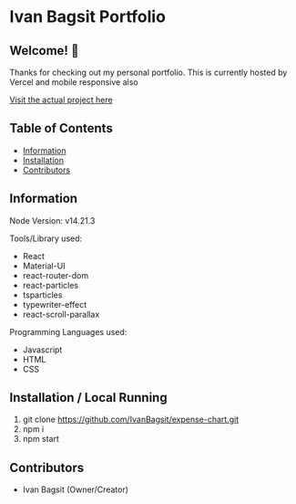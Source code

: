 # Ivan Bagsit Portfolio

## Welcome! 👋

Thanks for checking out my personal portfolio. This is currently hosted by Vercel and mobile responsive also

[Visit the actual project here](https://ivanbagsit-portfolio.vercel.app/)

## Table of Contents

-   [Information](#information)
-   [Installation](#installation)
-   [Contributors](#contributors)

## Information <a name="information">

Node Version: v14.21.3

Tools/Library used:

-   React
-   Material-UI
-   react-router-dom
-   react-particles
-   tsparticles
-   typewriter-effect
-   react-scroll-parallax

Programming Languages used:

-   Javascript
-   HTML
-   CSS

## Installation / Local Running <a name="installation">

1. git clone https://github.com/IvanBagsit/expense-chart.git
2. npm i
3. npm start

## Contributors <a name="contributors">

-   Ivan Bagsit (Owner/Creator)
